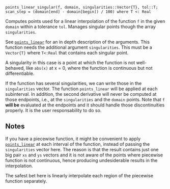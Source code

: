 ```
points_linear_singular(f, domain, singularities::Vector{T}, tol::T; scan_step = (domain[end] - domain[begin]) / 100) where T <: Real
```

Computes points used for a linear interpolation of the function `f` in the given `domain` within a tolerance `tol`. Manages singular points though the array `singularities`.

See [`points_linear`](@ref) for an in depth description of the arguments. This function needs the additional argument `singularities`. This must be a `Vector{T}` where `T<:Real` that contains each singular point.

A singularity in this case is a point at which the function is not well-behaved, like `abs(x)` at x = 0, where the function is continuous but not differentiable.

If the function has several singularities, we can write those in the `singularities` vector. The function `points_linear` will be applied at each subinterval. In addition, the second derivative will never be computed at those endpoints, i.e., at the `singularities` and the `domain` points. Note that `f` **will be** evaluated at the endpoints and it should handle those discontinuities properly. It is the user responsability to do so.

## Notes

If you have a piecewise function, it might be convenient to apply [`points_linear`](@ref) at each interval of the function, instead of passing the `singularities` vector here. The reason is that the result contains just one big pair `xs` and `ys` vectors and it is not aware of the points where piecewise function is not continuous, hence producing undesiderable results in the interpolation.

The safest bet here is linearly interpolate each region of the piecewise function separately.
